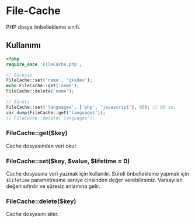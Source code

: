 # File-Cache

PHP dosya önbellekleme sınıfı.

## Kullanımı

```php
<?php
require_once 'FileCache.php';

// Süresiz
FileCache::set('name', 'gkxdev');
echo FileCache::get('name');
FileCache::delete('name');

// Süreli
FileCache::set('languages', ['php', 'javascript'], 60); // 60 sn.
var_dump(FileCache::get('languages'));
// FileCache::delete('languages');
```

### FileCache::get($key)

Cache dosyasından veri okur.

### FileCache::set($key, $value, $lifetime = 0)

Cache dosyasına veri yazmak için kullanılır. Süreli önbellekleme yapmak için `$lifetime` parametresine saniye cinsinden değer verebilirsiniz. Varsayılan değeri sıfırdır ve süresiz anlamına gelir.

### FileCache::delete($key)

Cache dosyasını siler.